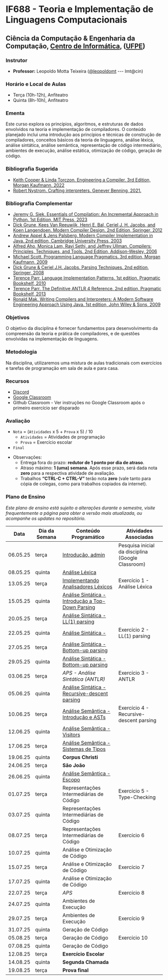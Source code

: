 # IF688 - Teoria e Implementação de Linguagens Computacionais

## Ciência da Computação & Engenharia da Computação, [Centro de Informática](http://www.cin.ufpe.br), ([UFPE](http://www.ufpe.br))

### Instrutor

* **Professor:** Leopoldo Motta Teixeira ([@leopoldomt](https://github.com/leopoldomt) --- lmt@cin)

### Horário e Local de Aulas

* Terça (10h-12h), Anfiteatro
* Quinta (8h-10h), Anfiteatro

### Ementa

Este curso explora os princípios, algoritmos, e estruturas de dados envolvidos na teoria e implementação de compiladores. 
O conteúdo planejado inclui uma introdução aos princípios e técnicas de construção de compiladores, conceitos básicos da teoria de linguagens, análise léxica, análise sintática, análise semântica, representação de código intermediário, ambientes de execução, análise estática, otimização de código, geração de código.

### Bibliografia Sugerida

- [Keith Cooper & Linda Torczon. Engineering a Compiler. 3rd Edition, Morgan Kaufmann, 2022](https://shop.elsevier.com/books/engineering-a-compiler/cooper/978-0-12-815412-0)
- [Robert Nystrom. Crafting interpreters. Genever Benning, 2021.](https://craftinginterpreters.com/)

### Bibliografia Complementar
- [Jeremy G. Siek. Essentials of Compilation: An Incremental Approach in Python. 1st Edition, MIT Press, 2023](https://mitpress.mit.edu/9780262048248/essentials-of-compilation/)
- [Dick Grune, Kees Van Reeuwijk, Henri E. Bal, Ceriel J. H. Jacobs, and Koen Langendoen. Modern Compiler Design. 2nd Edition, Springer, 2012](https://dickgrune.com/Books/MCD_2nd_Edition/)
- [Andrew Appel & Jens Palsberg. Modern Compiler Implementation in Java. 2nd edition, Cambridge University Press, 2003](https://www.cs.princeton.edu/~appel/modern/java/)
- [Alfred Aho, Monica Lam, Ravi Sethi, and Jeffrey Ullman. Compilers: Principles, Techniques, and Tools. 2nd Edition, Addison-Wesley, 2006](http://dragonbook.stanford.edu)
- [Michael Scott. Programming Language Pragmatics. 3rd edition, Morgan Kaufmann, 2009](https://www.cs.rochester.edu/u/scott/pragmatics/3e/)
- [Dick Grune & Ceriel J.H. Jacobs. Parsing Techniques. 2nd edition, Springer, 2008](https://dickgrune.com/Books/PTAPG_2nd_Edition/)
- [Terence Parr. Language Implementation Patterns. 1st edition, Pragmatic Bookshelf, 2010](https://pragprog.com/book/tpdsl/language-implementation-patterns)
- [Terence Parr. The Definitive ANTLR 4 Reference. 2nd edition, Pragmatic Bookshelf, 2013](https://pragprog.com/book/tpantlr2/the-definitive-antlr-4-reference)
- [Ronald Mak. Writing Compilers and Interpreters: A Modern Software Engineering Approach Using Java. 1st edition, John Wiley & Sons, 2009](http://www.wiley.com/WileyCDA/WileyTitle/productCd-0470177071.html)

### Objetivos

O objetivo da disciplina é fornecer fundamentos para desenvolvimento da compreensão da teoria e prática de compiladores, e de questões envolvidas na implementação de linguagens.

### Metodologia

Na disciplina, utilizaremos uma mistura de aulas tradicionais com exercícios e tarefas de programação em sala de aula e para casa. 

### Recursos

- [Discord](https://discord.gg/dzfg4fEx)
- [Google Classroom](https://classroom.google.com/c/Nzc4MDUwMTQxNjM0?cjc=umxl6ksl)
- Github Classroom - Ver instruções no Google Classroom após o primeiro exercício ser disparado


### Avaliação

* `Nota` = (`Atividades` x 5 + `Prova` x 5) / 10 
  * `Atividades` = Atividades de programação
  * `Prova` = Exercício escolar
* `Final`

- Observações:
  - Entrega fora do prazo: **redutor de 1 ponto por dia de atraso**. 
  - Atraso máximo: **1 (uma) semana**. Após esse prazo, será dada nota **zero** para a respectiva atividade de avaliação.
  - Trabalhos **“CTRL-C + CTRL-V”** terão nota **zero** (vale tanto para cópia de colegas, como para trabalhos copiados da internet).

### Plano de Ensino

*Este plano de ensino está sujeito a alterações durante o semestre, visite frequentemente a página para obter a versão mais atualizada, ou acompanhe os updates no repositório.*

| Data     | Dia da Semana | Conteúdo Programático | Atividades Associadas |
|----------|---------------|-----------------------|-----------------------|
| 06.05.25 | terça         | [Introdução, admin](2025-05-06.md)                           | Pesquisa inicial da disciplina (Google Classroom) | 
| 08.05.25 | quinta        | [Análise Léxica](2025-05-08.md)                              |                       |
| 13.05.25 | terça         | [Implementando Analisadores Léxicos](2025-05-13.md)          | Exercício 1 - Análise Léxica |
| 15.05.25 | quinta        | [Análise Sintática - Introdução a Top-Down Parsing](2025-05-15.md) |                 |
| 20.05.25 | terça         | [Análise Sintática - LL(1) parsing](2025-05-20.md)           |                       |
| 22.05.25 | quinta        | [Análise Sintática - ](2025-05-22.md)                        | Exercício 2 - LL(1) parsing |
| 27.05.25 | terça         | [Análise Sintática - Bottom-up parsing](2025-05-27.md)       |                       |
| 29.05.25 | quinta        | [Análise Sintática - Bottom-up parsing](2025-05-29.md)       |                       |
| 03.06.25 | terça         | _APS - Análise Sintática (ANTLR)_                            | Exercício 3 - ANTLR   |
| 05.06.25 | quinta        | [Análise Sintática - Recursive-descent parsing](2025-06-05.md) |                     |
| 10.06.25 | terça         | [Análise Semântica - Introdução e ASTs](2025-06-10.md)       | Exercício 4 - Recursive-descent parsing |
| 12.06.25 | quinta        | [Análise Semântica - Visitors](2025-06-12.md)                |                       |
| 17.06.25 | terça         | [Análise Semântica - Sistemas de Tipos](2025-06-17.md)       |                       |
| 19.06.25 | quinta        | **Corpus Christi**                                           |                       |
| 24.06.25 | terça         | **São João**                                                 |                       |
| 26.06.25 | quinta        | [Análise Semântica - Escopo](2025-06-26.md)                  |                       |
| 01.07.25 | terça         | Representações Intermediárias de Código                      | Exercício 5 - Type-Checking |
| 03.07.25 | quinta        | Representações Intermediárias de Código                      |                       |
| 08.07.25 | terça         | Representações Intermediárias de Código                      | Exercício 6           |
| 10.07.25 | quinta        | Análise e Otimização de Código                               |                       |
| 15.07.25 | terça         | Análise e Otimização de Código                               | Exercício 7           |
| 17.07.25 | quinta        | Análise e Otimização de Código                               |                       |
| 22.07.25 | terça         | _APS_                                                        | Exercício 8           | 
| 24.07.25 | quinta        | Ambientes de Execução                                        |                       |
| 29.07.25 | terça         | Ambientes de Execução                                        | Exercício 9           |
| 31.07.25 | quinta        | Geração de Código                                            |                       |
| 05.08.25 | terça         | Geração de Código                                            | Exercício 10          |
| 07.08.25 | quinta        | Geração de Código                                            |                       |
| 12.08.25 | terça         | **Exercício Escolar**                                        |                       |
| 14.08.25 | quinta        | **Segunda Chamada**                                          |                       | 
| 19.08.25 | terça         | **Prova final**                                              |                       |
